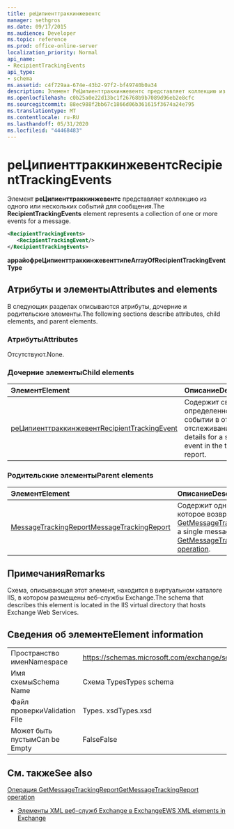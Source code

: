 ```yaml
---
title: реЦипиенттраккинжевентс
manager: sethgros
ms.date: 09/17/2015
ms.audience: Developer
ms.topic: reference
ms.prod: office-online-server
localization_priority: Normal
api_name:
- RecipientTrackingEvents
api_type:
- schema
ms.assetid: c4f729aa-674e-43b2-97f2-bf49740b0a34
description: Элемент РеЦипиенттраккинжевентс представляет коллекцию из одного или нескольких событий для сообщения.
ms.openlocfilehash: c0b25a0e22d13bc1f26768b9b7089d96eb2e8cfc
ms.sourcegitcommit: 88ec988f2bb67c1866d06b361615f3674a24e795
ms.translationtype: MT
ms.contentlocale: ru-RU
ms.lasthandoff: 05/31/2020
ms.locfileid: "44468483"
---
```

# <a name="recipienttrackingevents"></a><span data-ttu-id="ef303-103">реЦипиенттраккинжевентс</span><span class="sxs-lookup"><span data-stu-id="ef303-103">RecipientTrackingEvents</span></span>

<span data-ttu-id="ef303-104">Элемент **реЦипиенттраккинжевентс** представляет коллекцию из одного или нескольких событий для сообщения.</span><span class="sxs-lookup"><span data-stu-id="ef303-104">The **RecipientTrackingEvents** element represents a collection of one or more events for a message.</span></span> 
  
```XML
<RecipientTrackingEvents>
   <RecipientTrackingEvent/>
</RecipientTrackingEvents>
```

 <span data-ttu-id="ef303-105">**аррайофреЦипиенттраккинжевенттипе**</span><span class="sxs-lookup"><span data-stu-id="ef303-105">**ArrayOfRecipientTrackingEventType**</span></span>
## <a name="attributes-and-elements"></a><span data-ttu-id="ef303-106">Атрибуты и элементы</span><span class="sxs-lookup"><span data-stu-id="ef303-106">Attributes and elements</span></span>

<span data-ttu-id="ef303-107">В следующих разделах описываются атрибуты, дочерние и родительские элементы.</span><span class="sxs-lookup"><span data-stu-id="ef303-107">The following sections describe attributes, child elements, and parent elements.</span></span>
  
### <a name="attributes"></a><span data-ttu-id="ef303-108">Атрибуты</span><span class="sxs-lookup"><span data-stu-id="ef303-108">Attributes</span></span>

<span data-ttu-id="ef303-109">Отсутствуют.</span><span class="sxs-lookup"><span data-stu-id="ef303-109">None.</span></span>
  
### <a name="child-elements"></a><span data-ttu-id="ef303-110">Дочерние элементы</span><span class="sxs-lookup"><span data-stu-id="ef303-110">Child elements</span></span>

|<span data-ttu-id="ef303-111">**Элемент**</span><span class="sxs-lookup"><span data-stu-id="ef303-111">**Element**</span></span>|<span data-ttu-id="ef303-112">**Описание**</span><span class="sxs-lookup"><span data-stu-id="ef303-112">**Description**</span></span>|
|:-----|:-----|
|[<span data-ttu-id="ef303-113">реЦипиенттраккинжевент</span><span class="sxs-lookup"><span data-stu-id="ef303-113">RecipientTrackingEvent</span></span>](recipienttrackingevent.md) <br/> |<span data-ttu-id="ef303-114">Содержит сведения об определенном событии в отчете об отслеживании.</span><span class="sxs-lookup"><span data-stu-id="ef303-114">Contains details for a specific event in the tracking report.</span></span>  <br/> |
   
### <a name="parent-elements"></a><span data-ttu-id="ef303-115">Родительские элементы</span><span class="sxs-lookup"><span data-stu-id="ef303-115">Parent elements</span></span>

|<span data-ttu-id="ef303-116">**Элемент**</span><span class="sxs-lookup"><span data-stu-id="ef303-116">**Element**</span></span>|<span data-ttu-id="ef303-117">**Описание**</span><span class="sxs-lookup"><span data-stu-id="ef303-117">**Description**</span></span>|
|:-----|:-----|
|[<span data-ttu-id="ef303-118">MessageTrackingReport</span><span class="sxs-lookup"><span data-stu-id="ef303-118">MessageTrackingReport</span></span>](messagetrackingreport.md) <br/> |<span data-ttu-id="ef303-119">Содержит одно сообщение, которое возвращается в [Операция GetMessageTrackingReport](getmessagetrackingreport-operation.md).</span><span class="sxs-lookup"><span data-stu-id="ef303-119">Contains a single message that is returned in a [GetMessageTrackingReport operation](getmessagetrackingreport-operation.md).</span></span>  <br/> |
   
## <a name="remarks"></a><span data-ttu-id="ef303-120">Примечания</span><span class="sxs-lookup"><span data-stu-id="ef303-120">Remarks</span></span>

<span data-ttu-id="ef303-121">Схема, описывающая этот элемент, находится в виртуальном каталоге IIS, в котором размещены веб-службы Exchange.</span><span class="sxs-lookup"><span data-stu-id="ef303-121">The schema that describes this element is located in the IIS virtual directory that hosts Exchange Web Services.</span></span>
  
## <a name="element-information"></a><span data-ttu-id="ef303-122">Сведения об элементе</span><span class="sxs-lookup"><span data-stu-id="ef303-122">Element information</span></span>

|||
|:-----|:-----|
|<span data-ttu-id="ef303-123">Пространство имен</span><span class="sxs-lookup"><span data-stu-id="ef303-123">Namespace</span></span>  <br/> |https://schemas.microsoft.com/exchange/services/2006/types  <br/> |
|<span data-ttu-id="ef303-124">Имя схемы</span><span class="sxs-lookup"><span data-stu-id="ef303-124">Schema Name</span></span>  <br/> |<span data-ttu-id="ef303-125">Схема Types</span><span class="sxs-lookup"><span data-stu-id="ef303-125">Types schema</span></span>  <br/> |
|<span data-ttu-id="ef303-126">Файл проверки</span><span class="sxs-lookup"><span data-stu-id="ef303-126">Validation File</span></span>  <br/> |<span data-ttu-id="ef303-127">Types. xsd</span><span class="sxs-lookup"><span data-stu-id="ef303-127">Types.xsd</span></span>  <br/> |
|<span data-ttu-id="ef303-128">Может быть пустым</span><span class="sxs-lookup"><span data-stu-id="ef303-128">Can be Empty</span></span>  <br/> |<span data-ttu-id="ef303-129">False</span><span class="sxs-lookup"><span data-stu-id="ef303-129">False</span></span>  <br/> |
   
## <a name="see-also"></a><span data-ttu-id="ef303-130">См. также</span><span class="sxs-lookup"><span data-stu-id="ef303-130">See also</span></span>



[<span data-ttu-id="ef303-131">Операция GetMessageTrackingReport</span><span class="sxs-lookup"><span data-stu-id="ef303-131">GetMessageTrackingReport operation</span></span>](getmessagetrackingreport-operation.md)


- [<span data-ttu-id="ef303-132">Элементы XML веб-служб Exchange в Exchange</span><span class="sxs-lookup"><span data-stu-id="ef303-132">EWS XML elements in Exchange</span></span>](ews-xml-elements-in-exchange.md)


